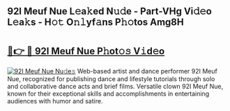 ## 92I Meuf Nue L𝚎a𝚔ed N𝚞𝚍e - Part-VHg Vi𝚍𝚎o L𝚎a𝚔s - H𝚘𝚝 O𝚗𝚕yf𝚊ns P𝚑𝚘tos Amg8H

# <h2><a href="http://kf54uy4.oniu.top/?m=92I+Meuf+Nue">🔗👉 🔴 92I Meuf Nue P𝚑ot𝚘𝚜 V𝚒d𝚎o</a></h2>

[![92I Meuf Nue Nu𝚍e𝚜](https://i.imgur.com/0qMVB7G.gif)](http://kf54uy4.oniu.top/?m=92I+Meuf+Nue)
Web-based artist and dance performer 92I Meuf Nue, recognized for publishing dance and lifestyle tutorials through solo and collaborative dance acts and brief films. Versatile clown 92I Meuf Nue, known for their exceptional skills and accomplishments in entertaining audiences with humor and satire.  
